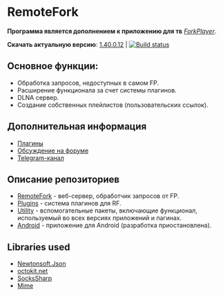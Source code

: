 # RemoteFork

**Программа является дополнением к приложению для тв** [*ForkPlayer*](http://forkplayer.tv/).

**Cкачать актуальную версию**: [1.40.0.12](https://github.com/ShutovPS/RemoteFork/releases/latest) | [![Build status](https://ci.appveyor.com/api/projects/status/incpdeg9j6ibll6g?svg=true)](https://ci.appveyor.com/project/ShutovPS/remotefork)

## Основное функции:
- Обработка запросов, недоступных в самом FP.
- Расширение функционала за счет системы плагинов.
- DLNA сервер.
- Создание собственных плейлистов (пользовательских ссылок).
## Дополнительная информация
- [Плагины](https://github.com/ShutovPS/RemoteFork.Plugins#плагины)
- [Обсуждение на форуме](http://forkplayer.tv/forums/forum/remotefork/)
- [Telegram-канал](https://t.me/remotefork)
## Описание репозиториев
- [RemoteFork](https://github.com/ShutovPS/RemoteFork) - веб-сервер, обработчик запросов от FP.
- [Plugins](https://github.com/ShutovPS/RemoteFork.Plugins) - система плагинов для RF.
- [Utility](https://github.com/ShutovPS/RemoteFork.Utility) - вспомогательные пакеты, включающие функционал, используемый во всех версиях приложений и пагинах.
- [Android](https://github.com/ShutovPS/remote_forkplayer_android) - приложение для Android (разработка приостановлена).

## Libraries used

- [Newtonsoft.Json](https://github.com/JamesNK/Newtonsoft.Json)
- [octokit.net](https://github.com/octokit/octokit.net)
- [SocksSharp](https://github.com/extremecodetv/SocksSharp)
- [Mime](https://github.com/hey-red/Mime)
